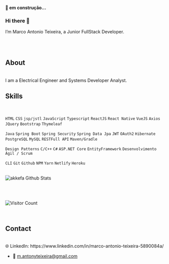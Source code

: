 
<h4> 
	🚧 em construção... 
</h4> 

### Hi there 👋

I’m Marco Antonio Teixeira, a Junior FullStack Developer.

<br/>
<br/>

## About
<br/>
I am a Electrical Engineer and Systems Developer Analyst.


## Skills
<br/>

`HTML` `CSS` `jsp/jstl` `JavaScript` `Typescript` `ReactJS` `React Native` `VueJS` `Axios` `JQuery` `Bootstrap` `Thymeleaf`


`Java` `Spring Boot` `Spring Security` `Spring Data Jpa` `JWT` `OAuth2` `Hibernate` `PostgreSQL` `MySQL` `RESTFull API` `Maven/Gradle`


`Design Patterns` `C/C++` `C#` `ASP.NET Core` `EntityFramework`  `Desenvolvimento Ágil / Scrum`


`CLI` `Git` `Github` `NPM` `Yarn` `Netlify` `Heroku`
<br/>
<br/>

<img align="left" alt="akkefa Github Stats" src="https://github-readme-stats.vercel.app/api?username=MAntonioST&show_icons=true&hide_border=true" />

<br/>
<br/>

<p align='left'>
<br/>

![Visitor Count](https://profile-counter.glitch.me/MAntonioST/count.svg)  

<br />
 </p>
 
 ## Contact
<br/>
🌐 LinkedIn: https://www.linkedin.com/in/marco-antonio-teixeira-5890084a/

- 📧 m.antonyteixeira@gmail.com
